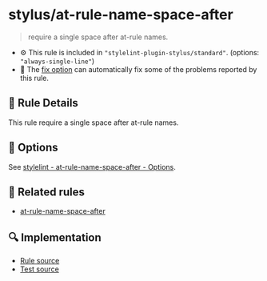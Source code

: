 # stylus/at-rule-name-space-after

> require a single space after at-rule names.

- :gear: This rule is included in `"stylelint-plugin-stylus/standard"`. (options: `"always-single-line"`)
- :wrench: The [fix option](https://stylelint.io/user-guide/usage/options#fix) can automatically fix some of the problems reported by this rule.

## :book: Rule Details

This rule require a single space after at-rule names.

## :wrench: Options

See [stylelint - at-rule-name-space-after - Options](https://stylelint.io/user-guide/rules/at-rule-name-space-after#options).

## :couple: Related rules

- [at-rule-name-space-after]

[at-rule-name-space-after]: https://stylelint.io/user-guide/rules/at-rule-name-space-after

## :mag: Implementation

- [Rule source](https://github.com/ota-meshi/stylelint-plugin-stylus/blob/master/lib/rules/at-rule-name-space-after.js)
- [Test source](https://github.com/ota-meshi/stylelint-plugin-stylus/blob/master/tests/lib/rules/at-rule-name-space-after.js)
